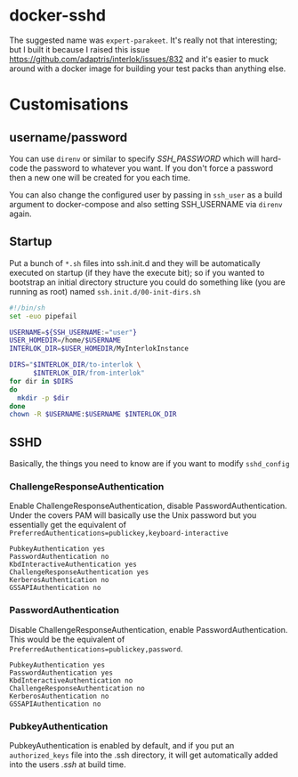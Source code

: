 # docker-sshd

The suggested name was `expert-parakeet`. It's really not that interesting; but I built it because I raised this issue https://github.com/adaptris/interlok/issues/832 and it's easier to muck around with a docker image for building your test packs than anything else.

# Customisations

## username/password

You can use `direnv` or similar to specify _SSH_PASSWORD_ which will hard-code the password to whatever you want. If you don't force a password then a new one will be created for you each time.

You can also change the configured user by passing in `ssh_user` as a build argument to docker-compose and also setting SSH_USERNAME via `direnv` again.

## Startup

Put a bunch of `*.sh` files into ssh.init.d and they will be automatically executed on startup (if they have the execute bit); so if you wanted to bootstrap an initial directory structure you could do something like (you are running as root) named `ssh.init.d/00-init-dirs.sh`

```sh
#!/bin/sh
set -euo pipefail

USERNAME=${SSH_USERNAME:="user"}
USER_HOMEDIR=/home/$USERNAME
INTERLOK_DIR=$USER_HOMEDIR/MyInterlokInstance

DIRS="$INTERLOK_DIR/to-interlok \
      $INTERLOK_DIR/from-interlok"
for dir in $DIRS
do
  mkdir -p $dir
done
chown -R $USERNAME:$USERNAME $INTERLOK_DIR
```

## SSHD

Basically, the things you need to know are if you want to modify `sshd_config`

### ChallengeResponseAuthentication

Enable ChallengeResponseAuthentication, disable PasswordAuthentication. Under the covers PAM will basically use the Unix password but you essentially get the equivalent of `PreferredAuthentications=publickey,keyboard-interactive`

```
PubkeyAuthentication yes
PasswordAuthentication no
KbdInteractiveAuthentication yes
ChallengeResponseAuthentication yes
KerberosAuthentication no
GSSAPIAuthentication no
```


### PasswordAuthentication

Disable ChallengeResponseAuthentication, enable PasswordAuthentication. This would be the equivalent of `PreferredAuthentications=publickey,password`.

```
PubkeyAuthentication yes
PasswordAuthentication yes
KbdInteractiveAuthentication no
ChallengeResponseAuthentication no
KerberosAuthentication no
GSSAPIAuthentication no
```

### PubkeyAuthentication

PubkeyAuthentication is enabled by default, and if you put an `authorized_keys` file into the .ssh directory, it will get automatically added into the users _.ssh_ at build time.
